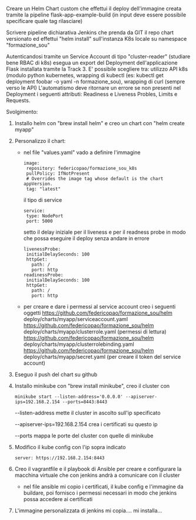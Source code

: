 Creare un Helm Chart custom che effettui il deploy dell'immagine creata tramite la pipeline flask-app-example-build (in input deve essere possibile specificare quale tag rilasciare)

Scrivere pipeline dichiarativa Jenkins che prenda da GIT il repo chart versionato ed effettui "helm install" sull'instanza K8s locale su namespace "formazione_sou"

Autenticandosi tramite un Service Account di tipo "cluster-reader" (studiare bene RBAC di k8s)  esegua un export del Deployment dell'applicazione Flask installata tramite la Track 3. E' possibile scegliere tra: utilizzo API k8s (modulo python kubernetes, wrapping di kubectl (es: kubectl get deployment foobar -o yaml -n formazione_sou), wrapping di curl (sempre verso le API)
L'automatismo deve ritornare un errore se non presenti nel Deployment i seguenti attributi: Readiness e Liveness Probles, Limits e Requests.

Svolgimento:

1. Installo helm con "brew install helm" e creo un chart con "helm create myapp"
2. Personalizzo il chart:
   - nel file "values.yaml" vado a definire l'immagine
     ```
     image:
      repository: federicopao/formazione_sou_k8s
      pullPolicy: IfNotPresent
      # Overrides the image tag whose default is the chart appVersion.
      tag: "latest"
     ```
     il tipo di service
     ```
     service:
      type: NodePort
      port: 5000
     ```
     setto il delay iniziale per il liveness e per il readness probe in modo che possa eseguire il deploy senza andare in errore
     ```
     livenessProbe:
      initialDelaySeconds: 100
      httpGet:
        path: /
        port: http
     readinessProbe:
      initialDelaySeconds: 100
      httpGet:
        path: /
        port: http
     ```
   - per creare e dare i permessi al service account creo i seguenti oggetti
     https://github.com/federicopao/formazione_sou/helm deploy/charts/myapp/serviceaccount.yaml
     https://github.com/federicopao/formazione_sou/helm deploy/charts/myapp/clusterrole.yaml (permessi di lettura)
     https://github.com/federicopao/formazione_sou/helm deploy/charts/myapp/clusterrolebinding.yaml
     https://github.com/federicopao/formazione_sou/helm deploy/charts/myapp/secret.yaml (per creare il token del service account)

3. Eseguo il push del chart su github

4. Installo minikube con "brew install minikube", creo il cluster con
   ```
   minikube start --listen-address='0.0.0.0' --apiserver-ips=192.168.2.154 --ports=8443:8443
   ```
   --listen-address mette il cluster in ascolto sull'ip specificato
   
   --apiserver-ips=192.168.2.154 crea i certificati su questo ip
   
   --ports mappa le porte del cluster con quelle di minikube
   
5. Modifico il kube config con l'ip sopra indicato
   ```
   server: https://192.168.2.154:8443
   ```
6. Creo il vagrantfile e il playbook di Ansible per creare e configurare la macchina virtuale che con jenkins andrà a comunicare con
   il cluster

   - nel file ansible mi copio i certificati, il kube config e l'immagine da buildare, poi fornisco i permessi necessari in modo che
     jenkins possa accedere ai certificati
7. L'immagine personalizzata di jenkins mi copia.... mi installa...
   
